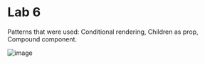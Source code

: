 # Lab 6

Patterns that were used: Conditional rendering, Children as prop, Compound component.

![image](https://github.com/user-attachments/assets/4bd78c18-18ba-4e65-9324-34dfc586bb8a)
